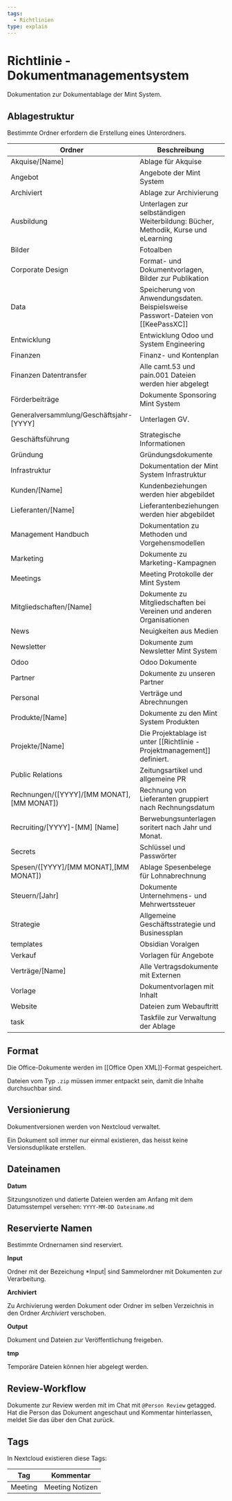 ```yaml
---
tags:
  - Richtlinien
type: explain
---
```

# Richtlinie - Dokumentmanagementsystem

Dokumentation zur Dokumentablage der Mint System.

## Ablagestruktur

Bestimmte Ordner erfordern die Erstellung eines Unterordners.

| Ordner                                    | Beschreibung                                                                        |
| ----------------------------------------- | ----------------------------------------------------------------------------------- |
| Akquise/[Name]                            | Ablage für Akquise                                                                  |
| Angebot                                   | Angebote der Mint System                                                            |
| Archiviert                                | Ablage zur Archivierung                                                             |
| Ausbildung                                | Unterlagen zur selbständigen Weiterbildung: Bücher, Methodik, Kurse und eLearning   |
| Bilder                                    | Fotoalben                                                                           |
| Corporate Design                          | Format- und Dokumentvorlagen, Bilder zur Publikation                                |
| Data                                      | Speicherung von Anwendungsdaten.  Beispielsweise Passwort-Dateien von [[KeePassXC]] |
| Entwicklung                               | Entwicklung Odoo und System Engineering                                             |
| Finanzen                                  | Finanz- und Kontenplan                                                              |
| Finanzen Datentransfer                    | Alle camt.53 und pain.001 Dateien werden hier abgelegt                              |
| Förderbeiträge                            | Dokumente Sponsoring Mint System                                                    |
| Generalversammlung/Geschäftsjahr-[YYYY]   | Unterlagen GV.                                                                      |
| Geschäftsführung                          | Strategische Informationen                                                          |
| Gründung                                  | Gründungsdokumente                                                                  |
| Infrastruktur                             | Dokumentation der Mint System Infrastruktur                                         |
| Kunden/[Name]                             | Kundenbeziehungen werden hier abgebildet                                            |
| Lieferanten/[Name]                        | Lieferantenbeziehungen werden hier abgebildet                                       |
| Management Handbuch                       | Dokumentation zu Methoden und Vorgehensmodellen                                     |
| Marketing                                 | Dokumente zu Marketing-Kampagnen                                                    |
| Meetings                                  | Meeting Protokolle der Mint System                                                  |
| Mitgliedschaften/[Name]                   | Dokumente zu Mitgliedschaften bei Vereinen und anderen Organisationen               |
| News                                      | Neuigkeiten aus Medien                                                              |
| Newsletter                                | Dokumente zum Newsletter Mint System                                                |
| Odoo                                      | Odoo Dokumente                                                                      |
| Partner                                   | Dokumente zu unseren Partner                                                        |
| Personal                                  | Verträge und Abrechnungen                                                           |
| Produkte/\[Name\]                         | Dokumente zu den Mint System Produkten                                              |
| Projekte/[Name]                           | Die Projektablage ist unter [[Richtlinie - Projektmanagement]] definiert.           |
| Public Relations                          | Zeitungsartikel und allgemeine PR                                                   |
| Rechnungen/([YYYY]/[MM MONAT],[MM MONAT]) | Rechnung von Lieferanten gruppiert nach Rechnungsdatum                              |
| Recruiting/[YYYY]-[MM] [Name]             | Berwebungsunterlagen soritert nach Jahr und Monat.                                  |
| Secrets                                   | Schlüssel und Passwörter                                                            |
| Spesen/([YYYY]/[MM MONAT],[MM MONAT])     | Ablage Spesenbelege für Lohnabrechnung                                              |
| Steuern/[Jahr]                            | Dokumente Unternehmens- und Mehrwertssteuer                                         |
| Strategie                                 | Allgemeine Geschäftsstrategie und Businessplan                                      |
| templates                                 | Obsidian Voralgen                                                                   |
| Verkauf                                   | Vorlagen für Angebote                                                               |
| Verträge/[Name]                           | Alle Vertragsdokumente mit Externen                                                 |
| Vorlage                                   | Dokumentvorlagen mit Inhalt                                                         |
| Website                                   | Dateien zum Webauftritt                                                             |
| task                                      | Taskfile zur Verwaltung der Ablage                                                  |

## Format

Die Office-Dokumente werden im [[Office Open XML]]-Format gespeichert.

Dateien vom Typ `.zip` müssen immer entpackt sein, damit die Inhalte durchsuchbar sind.

## Versionierung

Dokumentversionen werden von Nextcloud verwaltet.

Ein Dokument soll immer nur einmal existieren, das heisst keine Versionsduplikate erstellen.

## Dateinamen

**Datum**

Sitzungsnotizen und datierte Dateien werden am Anfang mit dem Datumsstempel versehen: `YYYY-MM-DD Dateiname.md`

## Reservierte Namen

Bestimmte Ordnernamen sind reserviert.

**Input**

Ordner mit der Bezeichung *Input| sind Sammelordner mit Dokumenten zur Verarbeitung.

**Archiviert**

Zu Archivierung werden Dokument oder Ordner im selben Verzeichnis in den Ordner *Archiviert* verschoben.

**Output**

Dokument und Dateien zur Veröffentlichung freigeben.

**tmp**

Temporäre Dateien können hier abgelegt werden.

## Review-Workflow

Dokumente zur Review werden mit im Chat mit `@Person Review` getagged. Hat die Person das Dokument angeschaut und Kommentar hinterlassen, meldet Sie das über den Chat zurück.

## Tags

In Nextcloud existieren diese Tags:

| Tag     | Kommentar       |
| ------- | --------------- |
| Meeting | Meeting Notizen |
